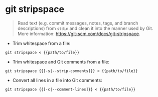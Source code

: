 # git stripspace

> Read text (e.g. commit messages, notes, tags, and branch descriptions) from `stdin` and clean it into the manner used by Git.
> More information: <https://git-scm.com/docs/git-stripspace>.

- Trim whitespace from a file:

`git stripspace < {{path/to/file}}`

- Trim whitespace and Git comments from a file:

`git stripspace {{[-s|--strip-comments]}} < {{path/to/file}}`

- Convert all lines in a file into Git comments:

`git stripspace {{[-c|--comment-lines]}} < {{path/to/file}}`
